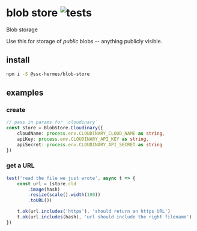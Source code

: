 # blob store ![tests](https://github.com/ssc-hermes/blob-store/actions/workflows/nodejs.yml/badge.svg)

Blob storage

Use this for storage of *public* blobs -- anything publicly visible.

## install

```bash
npm i -S @ssc-hermes/blob-store
```

## examples

### create
```ts
// pass in params for `cloudinary`
const store = BlobStore.Cloudinary({
    cloudName: process.env.CLOUDINARY_CLOUD_NAME as string,
    apiKey: process.env.CLOUDINARY_API_KEY as string,
    apiSecret: process.env.CLOUDINARY_API_SECRET as string
})
```



### get a URL
```ts
test('read the file we just wrote', async t => {
    const url = (store.cld
        .image(hash)
        .resize(scale().width(100))
        .toURL())

    t.ok(url.includes('https'), 'should return an https URL')
    t.ok(url.includes(hash), 'url should include the right filename')
})
```
